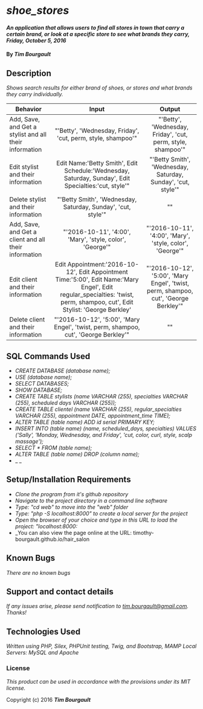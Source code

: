 # _shoe_stores_

#### _An application that allows users to find all stores in town that carry a certain brand, or look at a specific store to see what brands they carry, Friday, October 5, 2016_

#### By _**Tim Bourgault**_

## Description

_Shows search results for either brand of shoes, or stores and what brands they carry individually._

| Behavior |      Input    | Output|
|----------|:-------------:|:-----:|
| Add, Save, and Get a stylist and all their information | "'Betty', 'Wednesday, Friday', 'cut, perm, style, shampoo'" | "'Betty', 'Wednesday, Friday', 'cut, perm, style, shampoo'" |
| Edit stylist and their information | Edit Name:'Betty Smith', Edit Schedule:'Wednesday, Saturday, Sunday', Edit Specialties:'cut, style'" | "'Betty Smith', 'Wednesday, Saturday, Sunday', 'cut, style'" |
| Delete stylist and their information | "'Betty Smith', 'Wednesday, Saturday, Sunday', 'cut, style'" | "" |
| Add, Save, and Get a client and all their information | "'2016-10-11', '4:00', 'Mary', 'style, color', 'George'" | "'2016-10-11', '4:00', 'Mary', 'style, color', 'George'" |
| Edit client and their information | Edit Appointment:'2016-10-12', Edit Appointment Time:'5:00', Edit Name:'Mary Engel', Edit regular_specialties: 'twist, perm, shampoo, cut', Edit Stylist: 'George Berkley' | "'2016-10-12', '5:00', 'Mary Engel', 'twist, perm, shampoo, cut', 'George Berkley'" |
| Delete client and their information | "'2016-10-12', '5:00', 'Mary Engel', 'twist, perm, shampoo, cut', 'George Berkley'" | "" |

## SQL Commands Used
* _CREATE DATABASE (database name);_
* _USE (database name);_
* _SELECT DATABASES;_
* _SHOW DATABASE;_
* _CREATE TABLE stylists (name VARCHAR (255), specialties VARCHAR (255), scheduled days VARCHAR (255));_
* _CREATE TABLE clientel (name VARCHAR (255), regular_specialties VARCHAR (255), appointment DATE, appointment_time TIME);_
* _ALTER TABLE (table name) ADD id serial PRIMARY KEY;_
* _INSERT INTO (table name) (name, scheduled_days, specialties) VALUES ('Sally', 'Monday, Wednesday, and Friday', 'cut, color, curl, style, scalp massage');_
* _SELECT * FROM (table name);_
* _ALTER TABLE (table name) DROP (column name);_
* _  _

## Setup/Installation Requirements

* _Clone the program from it's github repository_
* _Navigate to the project directory in a command line software_
* _Type: "cd web" to move into the "web" folder_
* _Type: "php -S localhost:8000" to create a local server for the project_
* _Open the browser of your choice and type in this URL to load the project: "localhost:8000:_
* _You can also view the page online at the URL: timothy-bourgault.github.io/hair_salon


## Known Bugs

_There are no known bugs_

## Support and contact details

_If any issues arise, please send notification to tim.bourgault@gmail.com. Thanks!_

## Technologies Used

_Written using PHP, Silex, PHPUnit testing, Twig, and Bootstrap, MAMP Local Servers: MySQL and Apache_

### License

*This product can be used in accordance with the provisions under its MIT license.*

Copyright (c) 2016 **_Tim Bourgault_**
